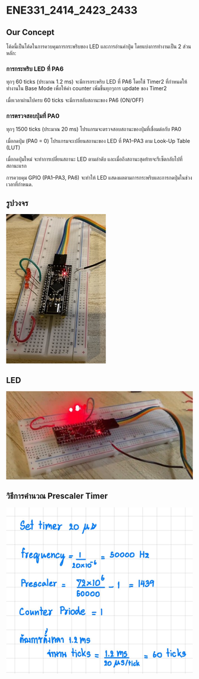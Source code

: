 # ENE331_2414_2423_2433

## Our Concept
โค้ดนี้เป็นโค้ดในการควบคุมการกระพริบของ LED และการอ่านค่าปุ่ม โดยแบ่งการทำงานเป็น 2 ส่วนหลัก:

### การกระพริบ LED ที่ PA6

ทุกๆ 60 ticks (ประมาณ 1.2 ms) จะมีการกระพริบ LED ที่ PA6 โดยใช้ Timer2 ที่กำหนดให้ทำงานใน Base Mode เพื่อให้ค่า counter เพิ่มขึ้นทุกๆการ update ของ Timer2

เมื่อเวลาผ่านไปครบ 60 ticks จะมีการสลับสถานะของ PA6 (ON/OFF)

### การตรวจสอบปุ่มที่ PA0

ทุกๆ 1500 ticks (ประมาณ 20 ms) โปรแกรมจะตรวจสอบสถานะของปุ่มที่เชื่อมต่อกับ PA0

เมื่อกดปุ่ม (PA0 = 0) โปรแกรมจะเปลี่ยนสถานะของ LED ที่ PA1–PA3 ตาม Look-Up Table (LUT)

เมื่อกดปุ่มใหม่ จะทำการเปลี่ยนสถานะ LED ตามลำดับ และเมื่อถึงสถานะสุดท้ายจะรีเซ็ตกลับไปที่สถานะแรก

การควบคุม GPIO (PA1–PA3, PA6) จะทำให้ LED แสดงผลตามการกระพริบและการกดปุ่มในช่วงเวลาที่กำหนด.


## รูปวงจร
![Circuit](circuit.jpg)

## LED
![Circuit](LED1.jpg)

## วิธีการคำนวณ Prescaler Timer 
![Circuit](formula.jpg)

